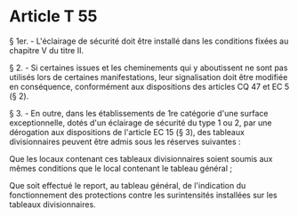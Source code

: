 # Article T 55

§ 1er. - L'éclairage de sécurité doit être installé dans les conditions fixées au chapitre V du titre II.

§ 2. - Si certaines issues et les cheminements qui y aboutissent ne sont pas utilisés lors de certaines manifestations, leur signalisation doit être modifiée en conséquence, conformément aux dispositions des articles CQ 47 et EC 5 (§ 2).

§ 3. - En outre, dans les établissements de 1re catégorie d'une surface exceptionnelle, dotés d'un éclairage de sécurité du type 1 ou 2, par une dérogation aux dispositions de l'article EC 15 (§ 3), des tableaux divisionnaires peuvent être admis sous les réserves suivantes :

Que les locaux contenant ces tableaux divisionnaires soient soumis aux mêmes conditions que le local contenant le tableau général ;

Que soit effectué le report, au tableau général, de l'indication du fonctionnement des protections contre les surintensités installées sur les tableaux divisionnaires.
